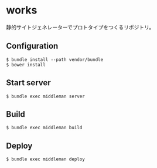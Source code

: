 works
=========

静的サイトジェネレーターでプロトタイプをつくるリポジトリ。

## Configuration

```
$ bundle install --path vendor/bundle
$ bower install
```

## Start server

```
$ bundle exec middleman server
```

## Build

```
$ bundle exec middleman build
```

## Deploy

```
$ bundle exec middleman deploy
```
